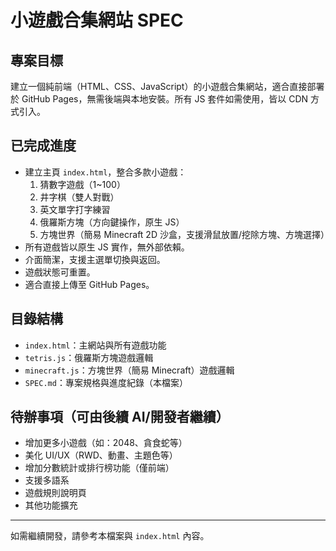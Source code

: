 # 小遊戲合集網站 SPEC

## 專案目標
建立一個純前端（HTML、CSS、JavaScript）的小遊戲合集網站，適合直接部署於 GitHub Pages，無需後端與本地安裝。所有 JS 套件如需使用，皆以 CDN 方式引入。

## 已完成進度
- 建立主頁 `index.html`，整合多款小遊戲：
  1. 猜數字遊戲（1~100）
  2. 井字棋（雙人對戰）
  3. 英文單字打字練習
  4. 俄羅斯方塊（方向鍵操作，原生 JS）
  5. 方塊世界（簡易 Minecraft 2D 沙盒，支援滑鼠放置/挖除方塊、方塊選擇）
- 所有遊戲皆以原生 JS 實作，無外部依賴。
- 介面簡潔，支援主選單切換與返回。
- 遊戲狀態可重置。
- 適合直接上傳至 GitHub Pages。

## 目錄結構
- `index.html`：主網站與所有遊戲功能
- `tetris.js`：俄羅斯方塊遊戲邏輯
- `minecraft.js`：方塊世界（簡易 Minecraft）遊戲邏輯
- `SPEC.md`：專案規格與進度紀錄（本檔案）

## 待辦事項（可由後續 AI/開發者繼續）
- 增加更多小遊戲（如：2048、貪食蛇等）
- 美化 UI/UX（RWD、動畫、主題色等）
- 增加分數統計或排行榜功能（僅前端）
- 支援多語系
- 遊戲規則說明頁
- 其他功能擴充

---
如需繼續開發，請參考本檔案與 `index.html` 內容。
